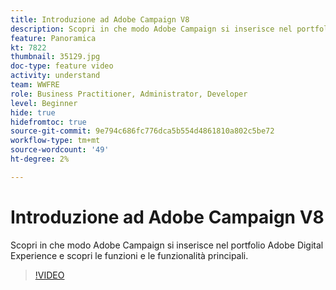 ```yaml
---
title: Introduzione ad Adobe Campaign V8
description: Scopri in che modo Adobe Campaign si inserisce nel portfolio Adobe Digital Experience e scopri le funzioni e le funzionalità principali.
feature: Panoramica
kt: 7822
thumbnail: 35129.jpg
doc-type: feature video
activity: understand
team: WWFRE
role: Business Practitioner, Administrator, Developer
level: Beginner
hide: true
hidefromtoc: true
source-git-commit: 9e794c686fc776dca5b554d4861810a802c5be72
workflow-type: tm+mt
source-wordcount: '49'
ht-degree: 2%

---
```



# Introduzione ad Adobe Campaign V8

Scopri in che modo Adobe Campaign si inserisce nel portfolio Adobe Digital Experience e scopri le funzioni e le funzionalità principali.

>[!VIDEO](https://video.tv.adobe.com/v/35129?quality=12)
